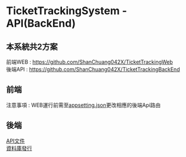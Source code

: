 # TicketTrackingSystem - API(BackEnd)

## 本系統共2方案  
前端WEB : https://github.com/ShanChuang042X/TicketTrackingWeb  
後端API : https://github.com/ShanChuang042X/TicketTrackingBackEnd  

## 前端  
注意事項 : WEB運行前需至[appsetting.json](https://github.com/ShanChuang042X/TicketTrackingWeb/blob/master/TicketTrackingWeb/appsettings.json)更改相應的後端Api路由

## 後端  
[API文件](https://github.com/ShanChuang042X/TicketTrackingBackEnd/blob/master/Doc/swagger.json)  
[資料庫發行](https://github.com/ShanChuang042X/TicketTrackingBackEnd/blob/master/Doc/TicketTrackingSystem.dacpac)
